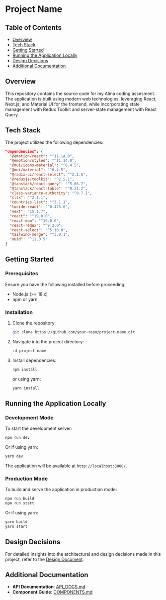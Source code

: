 # Project Name

## Table of Contents

- [Overview](#overview)
- [Tech Stack](#tech-stack)
- [Getting Started](#getting-started)
- [Running the Application Locally](#running-the-application-locally)
- [Design Decisions](#design-decisions)
- [Additional Documentation](#additional-documentation)

## Overview

This repository contains the source code for my Alma coding assesment. The application is built using modern web technologies, leveraging React, Next.js, and Material UI for the frontend, while incorporating state management with Redux Toolkit and server-state management with React Query.

## Tech Stack

The project utilizes the following dependencies:

```json
"dependencies": {
  "@emotion/react": "^11.14.0",
  "@emotion/styled": "^11.14.0",
  "@mui/icons-material": "^6.4.5",
  "@mui/material": "^6.4.5",
  "@radix-ui/react-select": "^2.1.6",
  "@reduxjs/toolkit": "^2.5.1",
  "@tanstack/react-query": "^5.66.7",
  "@tanstack/react-table": "^8.21.2",
  "class-variance-authority": "^0.7.1",
  "clsx": "^2.1.1",
  "countries-list": "^3.1.1",
  "lucide-react": "^0.475.0",
  "next": "15.1.7",
  "react": "^19.0.0",
  "react-dom": "^19.0.0",
  "react-redux": "^9.2.0",
  "react-select": "^5.10.0",
  "tailwind-merge": "^3.0.1",
  "uuid": "^11.0.5"
}
```

## Getting Started

### Prerequisites

Ensure you have the following installed before proceeding:

- Node.js (>= 18.x)
- npm or yarn

### Installation

1. Clone the repository:
   ```sh
   git clone https://github.com/your-repo/project-name.git
   ```
2. Navigate into the project directory:
   ```sh
   cd project-name
   ```
3. Install dependencies:
   ```sh
   npm install
   ```
   or using yarn:
   ```sh
   yarn install
   ```

## Running the Application Locally

### Development Mode

To start the development server:

```sh
npm run dev
```

Or if using yarn:

```sh
yarn dev
```

The application will be available at `http://localhost:3000/`.

### Production Mode

To build and serve the application in production mode:

```sh
npm run build
npm run start
```

Or if using yarn:

```sh
yarn build
yarn start
```

## Design Decisions

For detailed insights into the architectural and design decisions made in this project, refer to the [Design Document](./docs/DESIGN.md).

## Additional Documentation

- **API Documentation**: [API_DOCS.md](./docs/API_DOCS.md)
- **Component Guide**: [COMPONENTS.md](./docs/COMPONENTS.md)

